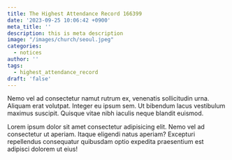 ```yaml
---
title: The Highest Attendance Record 166399
date: '2023-09-25 10:06:42 +0900'
meta_title: ''
description: this is meta description
image: "/images/church/seoul.jpeg"
categories:
  - notices
author: ''
tags:
  - highest_attendance_record
draft: 'false'
---
```


Nemo vel ad consectetur namut rutrum ex, venenatis sollicitudin urna. Aliquam erat volutpat. Integer eu ipsum sem. Ut bibendum lacus vestibulum maximus suscipit. Quisque vitae nibh iaculis neque blandit euismod.

Lorem ipsum dolor sit amet consectetur adipisicing elit. Nemo vel ad consectetur ut aperiam. Itaque eligendi natus aperiam? Excepturi repellendus consequatur quibusdam optio expedita praesentium est adipisci dolorem ut eius!
